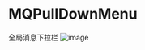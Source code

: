 # MQPullDownMenu
全局消息下拉栏 
![image](https://github.com/zmqFlyer/MQPullDownMenu/tree/master/MQPullDownMenu/gif/yanshi.gif)
